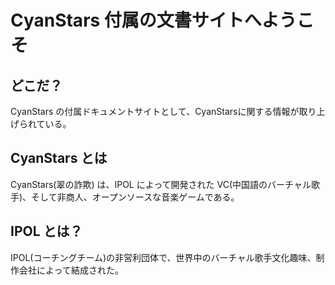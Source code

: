 # CyanStars 付属の文書サイトへようこそ

## どこだ？

CyanStars の付属ドキュメントサイトとして、CyanStarsに関する情報が取り上げられている。

## CyanStars とは

CyanStars(翠の詐欺) は、IPOL によって開発された VC(中国語のバーチャル歌手)、そして非商人、オープンソースな音楽ゲームである。

## IPOL とは？

IPOL(コーチングチーム)の非営利団体で、世界中のバーチャル歌手文化趣味、制作会社によって結成された。

